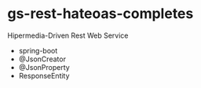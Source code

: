 # gs-rest-hateoas-completes
Hipermedia-Driven Rest Web Service
- spring-boot
- @JsonCreator
- @JsonProperty
- ResponseEntity<T>
